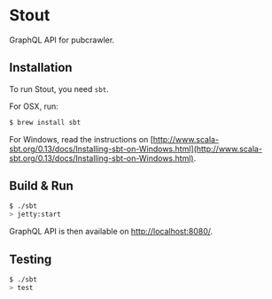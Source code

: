 # Stout #

GraphQL API for pubcrawler.

## Installation
To run Stout, you need `sbt`.

For OSX, run:
```sh
$ brew install sbt
```

For Windows, read the instructions on [http://www.scala-sbt.org/0.13/docs/Installing-sbt-on-Windows.html](http://www.scala-sbt.org/0.13/docs/Installing-sbt-on-Windows.html).


## Build & Run ##

```sh
$ ./sbt
> jetty:start
```

GraphQL API is then available on [http://localhost:8080/](http://localhost:8080/).

## Testing
```sh
$ ./sbt
> test
```
